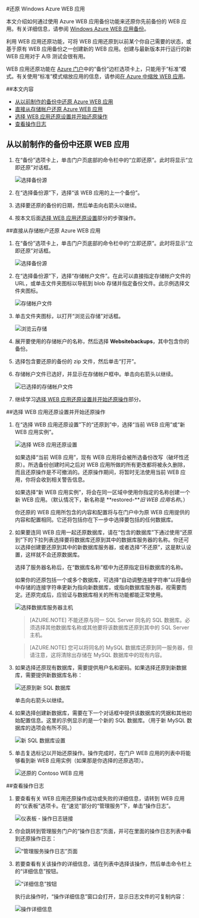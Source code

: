 <properties 
	pageTitle="在 Azure 中还原 WEB 应用" 
	description="了解如何从备份还原 WEB 应用。" 
	services="app-service\web" 
	documentationCenter="" 
	authors="cephalin" 
	manager="wpickett" 
	editor="jimbe"/>

<tags 
	ms.service="web-sites" 
	ms.date="09/16/2015" 
	wacn.date="01/21/2016"/>

#还原 Windows Azure WEB 应用

本文介绍如何通过使用 Azure WEB 应用备份功能来还原你先前备份的 WEB 应用。有关详细信息，请参阅 [Windows Azure WEB 应用备份](/documentation/articles/web-sites-backup/)。

利用 WEB 应用还原功能，可将 WEB 应用还原到以前某个你自己需要的状态，或基于原有 WEB 应用备份之一创建新的 WEB 应用。创建与最新版本并行运行的新 WEB 应用对于 A/B 测试会很有用。

WEB 应用还原功能在 [Azure 门户](http://manage.windowsazure.cn)中的“备份”边栏选项卡上，只能用于“标准”模式。有关使用“标准”模式缩放应用的信息，请参阅[在 Azure 中缩放 WEB 应用](/documentation/articles/web-sites-scale)。

##本文内容
- [从以前制作的备份中还原 Azure WEB 应用](#PreviousBackup)
- [直接从存储帐户还原 Azure WEB 应用](#StorageAccount)
- [选择 WEB 应用还原设置并开始还原操作](#RestoreSettings)
- [查看操作日志](#OperationLogs)


<a name="PreviousBackup"></a>
## 从以前制作的备份中还原 WEB 应用

1. 在“备份”选项卡上，单击门户页底部的命令栏中的“立即还原”。此时将显示“立即还原”对话框。
	
	![选择备份源][ChooseBackupSource]
	
2. 在“选择备份源”下，选择“该 WEB 应用的上一个备份”。
3. 选择要还原的备份的日期，然后单击向右箭头以继续。
4. 按本文后面[选择 WEB 应用还原设置](#RestoreSettings)部分的步骤操作。

<a name="StorageAccount"></a>
##直接从存储帐户还原 Azure WEB 应用

1. 在“备份”选项卡上，单击门户页底部的命令栏中的“立即还原”。此时将显示“立即还原”对话框。
	
	![选择备份源][ChooseBackupSource]
	
2. 在“选择备份源”下，选择“存储帐户文件”。在此可以直接指定存储帐户文件的 URL，或单击文件夹图标以导航到 blob 存储并指定备份文件。此示例选择文件夹图标。
	
	![存储帐户文件][StorageAccountFile]
	
3. 单击文件夹图标，以打开“浏览云存储”对话框。
	
	![浏览云存储][BrowseCloudStorage]
	

4. 展开要使用的存储帐户的名称，然后选择 **Websitebackups**，其中包含你的备份。
5. 选择包含要还原的备份的 zip 文件，然后单击“打开”。
6. 存储帐户文件已选好，并显示在存储帐户框中。单击向右箭头以继续。
	
	![已选择的存储帐户文件][StorageAccountFileSelected]
	
7. 继续学习[选择 WEB 应用还原设置并开始还原操作](#RestoreSettings)部分。

<a name="RestoreSettings"></a>
##选择 WEB 应用还原设置并开始还原操作
1. 在“选择 WEB 应用还原设置”下的“还原到”中，选择“当前 WEB 应用”或“新 WEB 应用实例”。
	
	![选择 WEB 应用还原设置][ChooseRestoreSettings]
	
	如果选择“当前 WEB 应用”，现有 WEB 应用将会被所选备份改写（破坏性还原）。所选备份创建时间之后对 WEB 应用所做的所有更改都将被永久删除，而且还原操作是不可撤消的。还原操作期间，将暂时无法使用当前 WEB 应用，你将会收到相关警告信息。
	
	如果选择“新 WEB 应用实例”，将会在同一区域中使用你指定的名称创建一个新 WEB 应用。（默认情况下，新名称是 **restored-***旧 WEB 应用名称*。）
	
	你还原的 WEB 应用所包含的内容和配置将与在门户中为原 WEB 应用提供的内容和配置相同。它还将包括你在下一步中选择要包括的任何数据库。
2. 如果要连同 WEB 应用一起还原数据库，请在“包含的数据库”下通过使用“还原到”下的下拉列表选择要将数据库还原到其中的数据库服务器的名称。你还可以选择创建要还原到其中的新数据库服务器，或者选择“不还原”，这是默认设置，这样就不会还原数据库。 
	
	选择了服务器名称后，在“数据库名称”框中为还原指定目标数据库的名称。
	
	如果你的还原包括一个或多个数据库，可选择“自动调整连接字符串”以将备份中存储的连接字符串更新为指向新数据库，或指向数据库服务器，视需要而定。还原完成后，应验证与数据库相关的所有功能都能正常使用。
	
	![选择数据库服务器主机][ChooseDBServer]
	
	> [AZURE.NOTE] 不能还原与同一 SQL Server 同名的 SQL 数据库。必须选择其他数据库名称或其他要将该数据库还原到其中的 SQL Server 主机。
	
	> [AZURE.NOTE] 您可以将同名的 MySQL 数据库还原到同一服务器，但请注意，这将清除出存储在 MySQL 数据库中的现有内容。
	
3. 如果选择还原现有数据库，需要提供用户名和密码。如果选择还原到新数据库，需要提供新数据库名称：
	
	![还原到新 SQL 数据库][RestoreToNewSQLDB]
	
	单击向右箭头以继续。	
4. 如果选择创建新数据库，需要在下一个对话框中提供该数据库的凭据和其他初始配置信息。这里的示例显示的是一个新的 SQL 数据库。（用于新 MySQL 数据库的选项会有所不同。）
	
	![新 SQL 数据库设置][NewSQLDBConfig]
	
5. 单击复选标记以开始还原操作。操作完成时，在门户 WEB 应用的列表中将能够看到新 WEB 应用实例（如果那是你选择的还原选项）。
	
	![还原的 Contoso WEB 应用][RestoredContoso Website]

<a name="OperationLogs"></a>
##查看操作日志
	
1. 要查看有关 WEB 应用还原操作成功或失败的详细信息，请转到 WEB 应用的“仪表板”选项卡。在“速览”部分的“管理服务”下，单击“操作日志”。
	
	![仪表板 - 操作日志链接][DashboardOperationLogsLink]
	
2. 你会跳转到管理服务门户的“操作日志”页面，并可在里面的操作日志列表中看到还原操作日志：
	
	![“管理服务操作日志”页面][ManagementServicesOperationLogsList]
	
3. 若要查看有关该操作的详细信息，请在列表中选择该操作，然后单击命令栏上的“详细信息”按钮。
	
	![“详细信息”按钮][DetailsButton]
	
	执行此操作时，“操作详细信息”窗口会打开，显示日志文件的可复制内容：
	
	![操作详细信息][OperationDetails]
	

<!-- IMAGES -->
[ChooseBackupSource]: ./media/web-sites-restore/01ChooseBackupSource.png
[ChooseRestoreNow]: ./media/web-sites-restore/02ChooseRestoreNow.png
[ViewContainers]: ./media/web-sites-restore/03ViewContainers.png
[StorageAccountFile]: ./media/web-sites-restore/02StorageAccountFile.png
[BrowseCloudStorage]: ./media/web-sites-restore/03BrowseCloudStorage.png
[StorageAccountFileSelected]: ./media/web-sites-restore/04StorageAccountFileSelected.png
[ChooseRestoreSettings]: ./media/web-sites-restore/05ChooseRestoreSettings.png
[ChooseDBServer]: ./media/web-sites-restore/06ChooseDBServer.png
[RestoreToNewSQLDB]: ./media/web-sites-restore/07RestoreToNewSQLDB.png
[NewSQLDBConfig]: ./media/web-sites-restore/08NewSQLDBConfig.png
[RestoredContoso Website]: ./media/web-sites-restore/09RestoredContosoWebsite.png
[DashboardOperationLogsLink]: ./media/web-sites-restore/10DashboardOperationLogsLink.png
[ManagementServicesOperationLogsList]: ./media/web-sites-restore/11ManagementServicesOperationLogsList.png
[DetailsButton]: ./media/web-sites-restore/12DetailsButton.png
[OperationDetails]: ./media/web-sites-restore/13OperationDetails.png

<!---HONumber=76-->